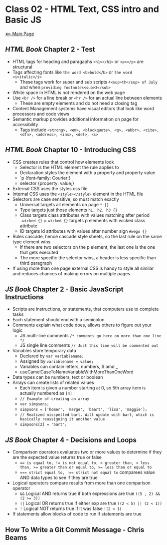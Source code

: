 # Class 02 - HTML Text, CSS intro and Basic JS

[<== Main Page](../README.md)

## *HTML Book* Chapter 2 - Test

* HTML tags for heading and paragaphs `<h1></h1>` or `<p></p>` are structural
* Tags affecting fonts like `the word <b>bold</b>` or `the word <i>italic</i>`
  * These tags work for super and sub scripts `4<sup>th</sup> of July` and when `providing footnotes<sub>3</sub>` 
* White space in HTML is not rendered on the web page 
* Use `<br />` for a line break or `<hr />` for an actual line between elements
  * These are empty elements and do not need a closing tag
* Content Management systems have visual editors that look like word processors and code views
* Semantic markup provides additional information on page for accessibility
  * Tags include `<strong>, <em>, <blockquote>, <q>, <abbr>, <cite>, <dfn>, <address>, <ins>, <del>, <s>`  

## *HTML Book* Chapter 10 - Introducing CSS

* CSS creates rules that control how elements look
  * Selector is the HTML element the rule applies to
  * Declaration styles the element with a property and property value
  * `p   {font-family: Courier;}
  * selector {property: value;}
* External CSS uses the styles.css file
* Internal CSS uses the `<style></style>` element in the HTML file
* Selectors are case sensitive, so must match exactly
  * Universal targets all elements on page `* {}`
  * Type targets just those elements `h1, h2, h3 {}`  
  * Class targets class attributes with values matching after period `.wicked {}` `p.wicked {}` targets p elements with wicked class attribute
  * ID targets id attributes with values after number sign `#wego {}`
* Rules cascade, hence cascade style sheets, so the last rule on the same type element wins
  * If there are two selectors on the p element, the last one is the one that gets executed
  * The more specific the selector wins, a header is less specific than third paragraph
* If using more than one page external CSS is handy to style all similar and reduces chances of making errors on multiple pages

## *JS Book* Chapter 2 - Basic JavaScript Instructions 

* Scripts are instructions, or statements, that computers use to complete tasks
* Each statement should end with a semicolon
* Comments explain what code does, allows others to figure out your logic
  * JS multi-line comments `/* comments go here on more than one line */`
  * JS single line comments `// Just this line will be commented out `
* Variables store temporary data
  * Declared by `var variablename;`
  * Assigned by `variablename = value;` 
  * Variables can contain letters, numbers, $ amd _
  * useCamelCaseToNameVariableWithMoreThanOneWord
* Data types can be numbers, text or boolean
* Arrays can create lists of related values
  * Each item is given a number starting at 0, so 5th array item is actually numbered as `[4]`
  * `// Example of creating an array`
  * `var simpsons;`
  * `simpsons = ['homer', 'marge', 'baart', 'lisa', 'maggie'];`
  * `// Realized misspelled bart. Will update with bart, which is basically reassigning it another value`
  * `simpsons[2] = 'bart';`

## *JS Book* Chapter 4 - Decisions and Loops

* Comparison operators evaluates two or more values to determine if they are the expected value returns true or false
  * `== is equal to, != is not equal to, > greater than, < less than, >= greater than or equal to, >= less than or equal to`
  * `=== strict equal to, !== strict not equal to` comparees value AND data types to see if they are true
* Logical operators compare results from more than one comparison operator
  * `&&` Logical AND returns true if both expressions are true `((5 , 2) && (2 >= 3))`
  * `||` Logical OR returns true if either exp are true `((2 < 5) || (2 < 1))`
  * `!` Logical NOT returns true if it was false `!(2 < 1)`
* If statements allow blocks of code to run if statements are true 

## How To Write a Git Commit Message - Chris Beams
